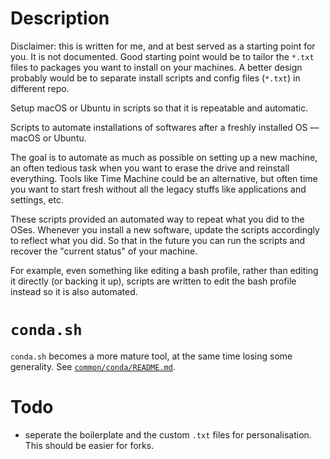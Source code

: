 # Description

Disclaimer: this is written for me, and at best served as a starting point for you. It is not documented. Good starting point would be to tailor the `*.txt` files to packages you want to install on your machines. A better design probably would be to separate install scripts and config files (`*.txt`) in different repo.

Setup macOS or Ubuntu in scripts so that it is repeatable and automatic.

Scripts to automate installations of softwares after a freshly installed OS — macOS or Ubuntu.

The goal is to automate as much as possible on setting up a new machine, an often tedious task when you want to erase the drive and reinstall everything. Tools like Time Machine could be an alternative, but often time you want to start fresh without all the legacy stuffs like applications and settings, etc.

These scripts provided an automated way to repeat what you did to the OSes. Whenever you install a new software, update the scripts accordingly to reflect what you did. So that in the future you can run the scripts and recover the "current status" of your machine.

For example, even something like editing a bash profile, rather than editing it directly (or backing it up), scripts are written to edit the bash profile instead so it is also automated.

# `conda.sh`

`conda.sh` becomes a more mature tool, at the same time losing some generality. See [`common/conda/README.md`](common/conda/README.md).

# Todo

- seperate the boilerplate and the custom `.txt` files for personalisation. This should be easier for forks.
